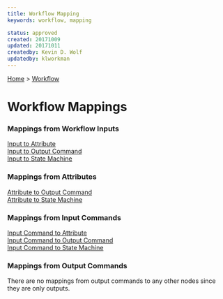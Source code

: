 ```yaml
---
title: Workflow Mapping
keywords: workflow, mapping

status: approved
created: 20171009
updated: 20171011
createdby: Kevin D. Wolf
updatedby: klworkman
---
```

[Home](../../Index.md) > [Workflow](../Index.md) 

# Workflow Mappings

### Mappings from Workflow Inputs
[Input to Attribute](InputToAttribute.md)  
[Input to Output Command](InputToOutputCommand.md)  
[Input to State Machine](InputToStateMachine.md)  

### Mappings from Attributes
[Attribute to Output Command](AttributeToOutputCommand.md)  
[Attribute to State Machine](AttributeToStateMachine.md)  

### Mappings from Input Commands
[Input Command to Attribute](InputCommandToAttribute.md)  
[Input Command to Output Command](InputCommandToOutputCommand.md)  
[Input Command to State Machine](InputCommandToStateMachine.md)  

### Mappings from Output Commands
There are no mappings from output commands to any other nodes since they are only outputs.
